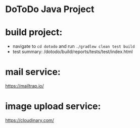 # DoToDo Java Project #

# build project:
- navigate to `cd dotodo` and run `./gradlew clean test build`
- test summary: /dotodo/build/reports/tests/test/index.html

# mail service:

https://mailtrap.io/

# image upload service:

https://cloudinary.com/

